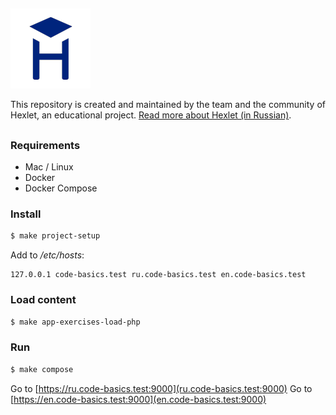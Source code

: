 ##
[![Hexlet Ltd. logo](https://raw.githubusercontent.com/Hexlet/hexletguides.github.io/master/images/hexlet_logo128.png)](https://ru.hexlet.io/pages/about?utm_source=github&utm_medium=link&utm_campaign=hexlet-basics)

This repository is created and maintained by the team and the community of Hexlet, an educational project. [Read more about Hexlet (in Russian)](https://ru.hexlet.io/pages/about?utm_source=github&utm_medium=link&utm_campaign=hexlet-basics).
##
### Requirements

* Mac / Linux
* Docker
* Docker Compose

### Install

```sh
$ make project-setup
```

Add to _/etc/hosts_:

    127.0.0.1 code-basics.test ru.code-basics.test en.code-basics.test

### Load content

```sh
$ make app-exercises-load-php
```

### Run

```sh
$ make compose
```

Go to [https://ru.code-basics.test:9000](ru.code-basics.test:9000)
Go to [https://en.code-basics.test:9000](en.code-basics.test:9000)
